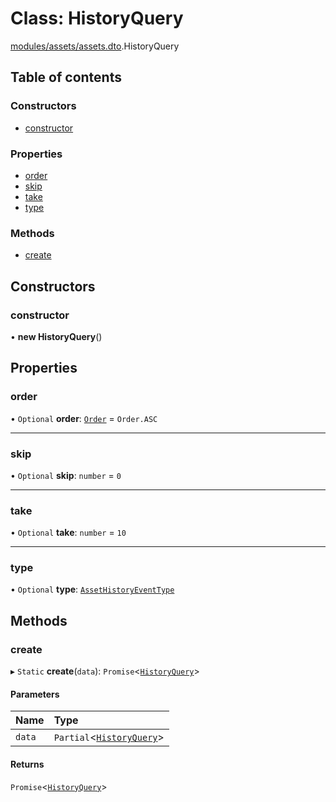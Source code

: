 # Class: HistoryQuery

[modules/assets/assets.dto](../modules/modules_assets_assets_dto.md).HistoryQuery

## Table of contents

### Constructors

- [constructor](modules_assets_assets_dto.HistoryQuery.md#constructor)

### Properties

- [order](modules_assets_assets_dto.HistoryQuery.md#order)
- [skip](modules_assets_assets_dto.HistoryQuery.md#skip)
- [take](modules_assets_assets_dto.HistoryQuery.md#take)
- [type](modules_assets_assets_dto.HistoryQuery.md#type)

### Methods

- [create](modules_assets_assets_dto.HistoryQuery.md#create)

## Constructors

### constructor

• **new HistoryQuery**()

## Properties

### order

• `Optional` **order**: [`Order`](../enums/modules_assets_assets_types.Order.md) = `Order.ASC`

___

### skip

• `Optional` **skip**: `number` = `0`

___

### take

• `Optional` **take**: `number` = `10`

___

### type

• `Optional` **type**: [`AssetHistoryEventType`](../enums/modules_assets_assets_event.AssetHistoryEventType.md)

## Methods

### create

▸ `Static` **create**(`data`): `Promise`<[`HistoryQuery`](modules_assets_assets_dto.HistoryQuery.md)\>

#### Parameters

| Name | Type |
| :------ | :------ |
| `data` | `Partial`<[`HistoryQuery`](modules_assets_assets_dto.HistoryQuery.md)\> |

#### Returns

`Promise`<[`HistoryQuery`](modules_assets_assets_dto.HistoryQuery.md)\>
